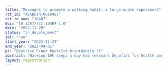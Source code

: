 ```yaml
---
title: "Messages to promote a walking habit: a large-scale experiment"
rct_id: "AEARCTR-0010467"
rct_id_num: "10467"
doi: "10.1257/rct.10467-1.0"
date: "2022-11-28"
status: "in_development"
jel: "nan"
start_year: "2022-11-27"
end_year: "2023-04-01"
pi: "Beatrice Braut beatrice.braut@unito.it"
abstract: "Walking 10k steps a day has relevant benefits for health and is feasible for the vast majority of people. Moreover, walking is the most sustainable way to move. The project aims to test the effectiveness of specific messages on the steps subjects walk. These messages are built based on behavioral features which can be useful in increasing the number of steps made: sunk cost as a self-management device, social comparison, and inter-temporal comparison. We want to test if these messages can be superior to standard reminders in the short and long run. Subjects will be randomized to receive a standard reminder or messages that use behavioral tools. We will also collect data about subjects who do not receive any reminders. Duration of the exposition to the message will vary from 1 to 3 weeks to test time effects. Data will be collected using an app and the experiment aims to involve 20000 users."
layout: registration
---
```


